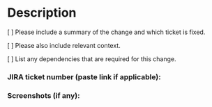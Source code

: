 # Description

[ ] Please include a summary of the change and which ticket is fixed.

[ ] Please also include relevant context. 

[ ] List any dependencies that are required for this change.

### JIRA ticket number (paste link if applicable):

### Screenshots (if any):
